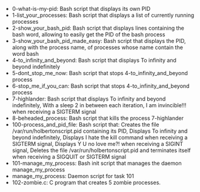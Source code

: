 - 0-what-is-my-pid: Bash script that displays its own PID
- 1-list_your_processes: Bash script that displays a list of currently running processes
- 2-show_your_bash_pid: Bash script that displays lines containing the bash word, allowing to easily get the PID of the bash process
- 3-show_your_bash_pid_made_easy: Bash script that displays the PID, along with the process name, of processes whose name contain the word bash
- 4-to_infinity_and_beyond: Bash script that displays To infinity and beyond indefinitely
- 5-dont_stop_me_now: Bash script that stops 4-to_infinity_and_beyond process
- 6-stop_me_if_you_can: Bash script that stops 4-to_infinity_and_beyond process
- 7-highlander: Bash script that displays To infinity and beyond indefinitely, With a sleep 2 in between each iteration, I am invincible!!! when receiving a SIGTERM signal
- 8-beheaded_process: Bash script that kills the process 7-highlander
- 100-process_and_pid_file: Bash script that: Creates the file /var/run/holbertonscript.pid containing its PID, Displays To infinity and beyond indefinitely, Displays I hate the kill command when receiving a SIGTERM signal, Displays Y U no love me?! when receiving a SIGINT signal, Deletes the file /var/run/holbertonscript.pid and terminates itself when receiving a SIGQUIT or SIGTERM signal
- 101-manage_my_process: Bash init script that manages the daemon manage_my_process
- manage_my_process: Daemon script for task 101
- 102-zombie.c: C program that creates 5 zombie processes.